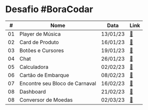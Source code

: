 # Desafio #BoraCodar

<table> 
  <thead>
    <tr>
      <th>#</th>
      <th>Nome</th>
      <th>Data</th>
      <th>Link</th>
    </tr>
  </thead>
  
  <tbody>
    <tr>
      <td>01</td>
      <td>Player de Música</td>
      <td>13/01/23</td>
      <td><a href="desafio01">🔗</a></td>
    </tr>
    <tr>
      <td>02</td>
      <td>Card de Produto</td>
      <td>16/01/23</td>
      <td><a href="desafio02">🔗</a></td>
    </tr>
    <tr>
      <td>03</td>
      <td>Botões e Cursores</td>
      <td>19/01/23</td>
      <td><a href="desafio03">🔗</a></td>
    </tr>
    <tr>
      <td>04</td>
      <td>Chat</td>
      <td>26/01/23</td>
      <td><a href="desafio04">🔗</a></td>
    </tr>
    <tr>
      <td>05</td>
      <td>Calculadora</td>
      <td>02/02/23</td>
      <td><a href="desafio05">🔗</a></td>
    </tr>
    <tr>
      <td>06</td>
      <td>Cartão de Embarque</td>
      <td>08/02/23</td>
      <td><a href="desafio06">🔗</a></td>
    </tr>
    <tr>
      <td>07</td>
      <td>Encontre seu Bloco de Carnaval</td>
      <td>16/02/23</td>
      <td><a href="desafio07">🔗</a></td>
    </tr>
    <tr>
      <td>08</td>
      <td>Dashboard</td>
      <td>21/02/23</td>
      <td><a href="desafio08">🔗</a></td>
    </tr>
    <tr>
      <td>08</td>
      <td>Conversor de Moedas</td>
      <td>02/03/23</td>
      <td><a href="desafio09">🔗</a></td>
    </tr>
  </tbody>
</table>